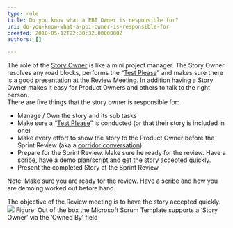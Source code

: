 ```yaml
---
type: rule
title: Do you know what a PBI Owner is responsible for?
uri: do-you-know-what-a-pbi-owner-is-responsible-for
created: 2010-05-12T22:30:32.0000000Z
authors: []

---
```


 The role of the [Story Owner](/Standards/Management/RulesToBetterScrumUsingTFS/Pages/OwnerForEveryUserStory.aspx) is like a mini project manager. The Story Owner resolves any road blocks, performs the “[Test Please](/Standards/Management/RulesToBetterScrumUsingTFS/Pages/TestPleaseInScrum.aspx)” and makes sure there is a good presentation at the Review Meeting. In addition having a Story Owner makes it easy for Product Owners and others to talk to the right person.<br> 
There are five things that the story owner is responsible for:

- Manage / Own the story and its sub tasks
- Make sure a “[Test Please](/Standards/Management/RulesToBetterScrumUsingTFS/Pages/TestPleaseInScrum.aspx)” is conducted (or that their story is included in one)
- Make every effort to show the story to the Product Owner before the Sprint Review (aka a [corridor conversation](/Standards/Management/RulesToBetterProjectManagement/Pages/SpecificationReview.aspx))
- Prepare for the Sprint Review. Make sure he ready for the review. Have a scribe, have a demo plan/script and get the story accepted quickly.
- Present the completed Story at the Sprint Review


Note: Make sure you are ready for the review. Have a scribe and how you are demoing worked out before hand.

The objective of the Review meeting is to have the story accepted quickly.
![](/Standards/Management/RulesToBetterScrumUsingTFS/PublishingImages/NewProductBacklog.jpg)
Figure: Out of the box the Microsoft Scrum Template supports a ‘Story Owner’ via the ‘Owned By’ field

